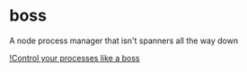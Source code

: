 boss
====

A node process manager that isn't spanners all the way down

[!Control your processes like a boss](https://raw.github.com/tableflip/boss/master/img/boss.png)
